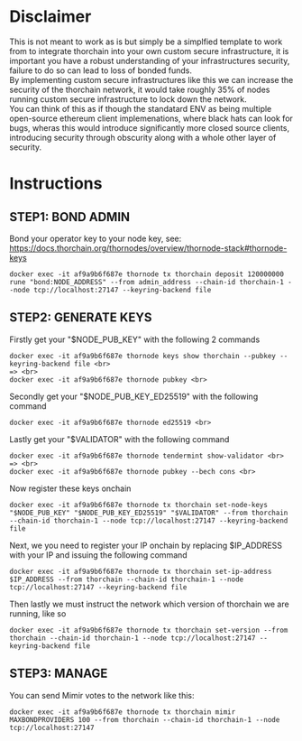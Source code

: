 # Disclaimer <br>

This is not meant to work as is but simply be a simplfied template to work from to integrate thorchain into your own custom secure infrastructure, it is important you have a robust understanding of your infrastructures security, failure to do so can lead to loss of bonded funds. <br>
By implementing custom secure infrastructures like this we can increase the security of the thorchain network, it would take roughly 35% of nodes running custom secure infrastructure to lock down the network. <br>
You can think of this as if though the standatard ENV as being multiple open-source ethereum client implemenations, where black hats can look for bugs, wheras this would introduce significantly more closed source clients, introducing security through obscurity along with a whole other layer of security. <br>

# Instructions <br>

## STEP1: BOND ADMIN <br>
Bond your operator key to your node key, see: https://docs.thorchain.org/thornodes/overview/thornode-stack#thornode-keys <br>

```
docker exec -it af9a9b6f687e thornode tx thorchain deposit 120000000 rune "bond:NODE_ADDRESS" --from admin_address --chain-id thorchain-1 --node tcp://localhost:27147 --keyring-backend file
```


## STEP2: GENERATE KEYS <br>

Firstly get your "$NODE_PUB_KEY" with the following 2 commands

```
docker exec -it af9a9b6f687e thornode keys show thorchain --pubkey --keyring-backend file <br>
=> <br>
docker exec -it af9a9b6f687e thornode pubkey <br>
```


Secondly get your "$NODE_PUB_KEY_ED25519" with the following command

```
docker exec -it af9a9b6f687e thornode ed25519 <br>
```

Lastly get your "$VALIDATOR" with the following command

```
docker exec -it af9a9b6f687e thornode tendermint show-validator <br>
=> <br>
docker exec -it af9a9b6f687e thornode pubkey --bech cons <br>
```


Now register these keys onchain

```
docker exec -it af9a9b6f687e thornode tx thorchain set-node-keys "$NODE_PUB_KEY" "$NODE_PUB_KEY_ED25519" "$VALIDATOR" --from thorchain --chain-id thorchain-1 --node tcp://localhost:27147 --keyring-backend file
```

Next, we you need to register your IP onchain by replacing $IP_ADDRESS with your IP and issuing the following command

```
docker exec -it af9a9b6f687e thornode tx thorchain set-ip-address $IP_ADDRESS --from thorchain --chain-id thorchain-1 --node tcp://localhost:27147 --keyring-backend file
```

Then lastly we must instruct the network which version of thorchain we are running, like so

```
docker exec -it af9a9b6f687e thornode tx thorchain set-version --from thorchain --chain-id thorchain-1 --node tcp://localhost:27147 --keyring-backend file
```


## STEP3: MANAGE <br>

You can send Mimir votes to the network like this:

```
docker exec -it af9a9b6f687e thornode tx thorchain mimir MAXBONDPROVIDERS 100 --from thorchain --chain-id thorchain-1 --node tcp://localhost:27147
```
